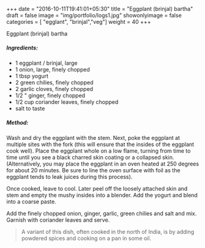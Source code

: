 +++
date = "2016-10-11T19:41:01+05:30"
title = "Eggplant (brinjal) bartha"
draft = false
image = "img/portfolio/logs1.jpg"
showonlyimage = false
categories = [ "egglant", "brinjal","veg"] 
weight = 40
+++


Eggplant (brinjal) bartha
<!--more-->



##### Ingredients:

  - 1 eggplant / brinjal, large
  - 1 onion, large, finely chopped
  - 1 tbsp yogurt
  - 2 green chilies, finely chopped
  - 2 garlic cloves, finely chopped
  - 1/2 " ginger, finely chopped
  - 1/2 cup coriander leaves, finely chopped
  - salt to taste

##### Method:

Wash and dry the eggplant with the stem. Next, poke the eggplant at
multiple sites with the fork (this will ensure that the insides of the
eggplant cook well). Place the eggplant whole on a low flame, turning
from time to time until you see a black charred skin coating or a
collapsed skin. (Alternatively, you may place the eggplant in an oven
heated at 250 degrees for about 20 minutes. Be sure to line the oven
surface with foil as the eggplant tends to leak juices during this
process).

Once cooked, leave to cool. Later peel off the loosely attached skin and
stem and empty the mushy insides into a blender. Add the yogurt and
blend into a coarse paste.

Add the finely chopped onion, ginger, garlic, green chilies and salt and
mix. Garnish with coriander leaves and serve.

> A variant of this dish, often cooked in the north of India, is by
> adding powdered spices and cooking on a pan in some oil.

